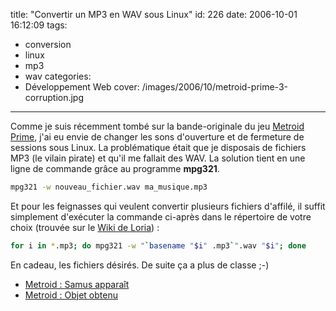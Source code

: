 title: "Convertir un MP3 en WAV sous Linux"
id: 226
date: 2006-10-01 16:12:09
tags:
- conversion
- linux
- mp3
- wav
categories:
- Développement Web
cover: /images/2006/10/metroid-prime-3-corruption.jpg
---


Comme je suis récemment tombé sur la bande-originale du jeu [Metroid Prime](http://www.emunova.net/veda/test/704.htm), j'ai eu envie de changer les sons d'ouverture et de fermeture de sessions sous Linux. La problématique était que je disposais de fichiers MP3 (le vilain pirate) et qu'il me fallait des WAV. La solution tient en une ligne de commande grâce au programme **mpg321**.

```bash
mpg321 -w nouveau_fichier.wav ma_musique.mp3
```

Et pour les feignasses qui veulent convertir plusieurs fichiers d'affilé, il suffit simplement d'exécuter la commande ci-après dans le répertoire de votre choix (trouvée sur le [Wiki de Loria](http://wiki.loria.fr/wiki/Conversion_de_fichiers_audio)) :

```bash
for i in *.mp3; do mpg321 -w "`basename "$i" .mp3`".wav "$i"; done
```

En cadeau, les fichiers désirés. De suite ça a plus de classe ;-)

*   [Metroid : Samus apparaît](/images/2006/10/metroid-samus.wav)
*   [Metroid : Objet obtenu](/images/2006/10/metroid-item.wav)